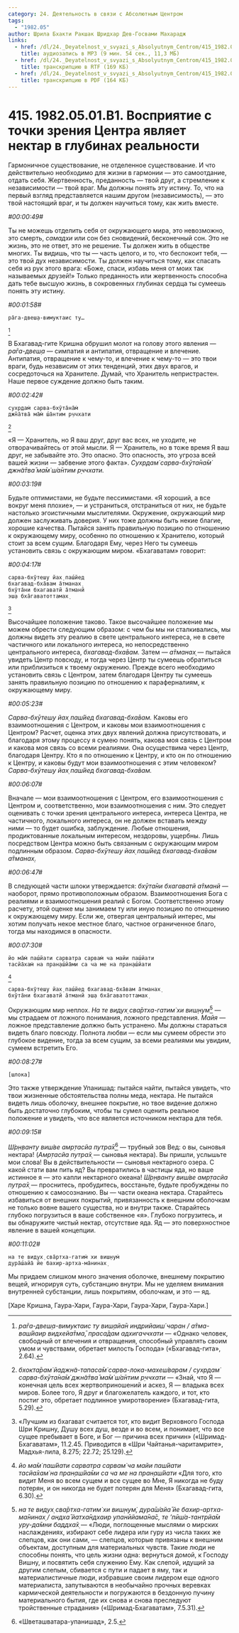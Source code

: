 ```yaml
---
category: 24. Деятельность в связи с Абсолютным Центром
tags:
  - "1982.05"
author: Шрила Бхакти Ракшак Шридхар Дев-Госвами Махарадж
links:
  - href: /dl/24._Deyatelnost_v_svyazi_s_Absolyutnym_Centrom/415_1982.05.01.B1_SridharMj_Vosprijatie_s_tochki_zrenija_Centra_javljaet_nektar_v_glubinah_realnosti.mp3
    title: аудиозапись в MP3 (9 мин. 54 сек., 11,3 МБ)
  - href: /dl/24._Deyatelnost_v_svyazi_s_Absolyutnym_Centrom/415_1982.05.01.B1_SridharMj_Vosprijatie_s_tochki_zrenija_Centra_javljaet_nektar_v_glubinah_realnosti.rtf
    title: транскрипцию в RTF (169 КБ)
  - href: /dl/24._Deyatelnost_v_svyazi_s_Absolyutnym_Centrom/415_1982.05.01.B1_SridharMj_Vosprijatie_s_tochki_zrenija_Centra_javljaet_nektar_v_glubinah_realnosti.pdf
    title: транскрипцию в PDF (164 КБ)
---
```


# 415. 1982.05.01.B1. Восприятие с точки зрения Центра являет нектар в глубинах реальности

Гармоничное существование, не отделенное существование. И что действительно необходимо для жизни в гармонии — это самоотдание, отдать себя. Жертвенность, преданность — твой друг, а стремление к независимости — твой враг. Мы должны понять эту истину. То, что на первый взгляд представляется нашим другом (независимость), — это твой настоящий враг, и ты должен научиться тому, как жить вместе.

*#00:00:49#*

Ты не можешь отделить себя от окружающего мира, это невозможно, это смерть, *самадхи* или сон без сновидений, бесконечный сон. Это не жизнь, это не ответ, это не решение. Ты должен жить в обществе многих. Ты видишь, что ты — часть целого, и то, что беспокоит тебя, — это твой дух независимости. Ты должен научиться тому, как спасать себя из рук этого врага: «Боже, спаси, избавь меня от моих так называемых друзей!» Только преданность или жертвенность способна дать тебе высшую жизнь, в сокровенных глубинах сердца ты сумеешь понять эту истину.

*#00:01:58#*

    ра̄га-двеш̣а-вимуктаис ту…
[^_ftn1]

В Бхагавад-гите Кришна обрушил молот на голову этого явления — *ра̄га-двеш̣а* — симпатия и антипатия, отвращение и влечение. Антипатия, отвращение к чему-то, и влечение к чему-то — это твои враги, будь независим от этих тенденций, этих двух врагов, и сосредоточься на Хранителе. Думай, что Хранитель непристрастен. Наше первое суждение должно быть таким.

*#00:02:42#*

    сухр̣дам̇ сарва-бхӯта̄на̄м̇
    джн̃а̄тва̄ ма̄м̇ ш́а̄нтим р̣ччхати
[^_ftn2]

«Я — Хранитель, но Я ваш друг, друг вас всех, не уходите, не отворачивайтесь от этой мысли. Я — Хранитель, но в тоже время Я ваш друг, не забывайте это. Это опасно. Это опасность, это угроза всей вашей жизни — забвение этого факта». *Сухр̣дам̇ сарва-бхӯта̄на̄м̇ джн̃а̄тва̄ ма̄м̇ ш́а̄нтим р̣ччхати.*

*#00:03:19#*

Будьте оптимистами, не будьте пессимистами. «Я хороший, а все вокруг меня плохие», — и устраниться, отстраниться от них, не будьте настолько эгоистичными мыслителями. Окружение, окружающий мир должен заслуживать доверия. У них тоже должны быть некие благие, хорошие качества. Пытайся занять правильную позицию по отношению к окружающему миру, особенно по отношению к Хранителю, который стоит за всем сущим. Благодаря Ему, через Него ты сумеешь установить связь с окружающим миром. «Бхагаватам» говорит:

*#00:04:17#*

    сарва-бхӯтеш̣у йах̣ паш́йед
    бхагавад-бха̄вам а̄тманах̣
    бхӯта̄ни бхагаватй а̄тманй
    эш̣а бха̄гаватоттамах̣
[^_ftn3]

Высочайшее положение таково. Такое высочайшее положение мы можем обрести следующим образом: с чем бы мы ни сталкивались, мы должны видеть эту реалию в свете центрального интереса, не в свете частичного или локального интереса, но непосредственно центрального интереса, *бхагавад-бха̄вам.* Затем — *а̄тманах̣* — пытайся увидеть Центр повсюду, и тогда через Центр ты сумеешь обратиться или приблизиться к твоему окружению. Прежде всего необходимо установить связь с Центром, затем благодаря Центру ты сумеешь занять правильную позицию по отношению к параферналиям, к окружающему миру.

*#00:05:23#*

*Сарва-бхӯтеш̣у йах̣ паш́йед бхагавад-бха̄вам.* Каковы его взаимоотношения с Центром, и каковы мои взаимоотношения с Центром? Расчет, оценка этих двух явлений должна присутствовать, и благодаря этому процессу я сумею понять, какова моя связь с Центром и какова моя связь со всеми реалиями. Она осуществима через Центр, благодаря Центру. Кто я по отношению к Центру, и кто он по отношению к Центру, и каковы будут мои взаимоотношения с этим человеком? *Сарва-бхӯтеш̣у йах̣ паш́йед бхагавад-бха̄вам.*

*#00:06:07#*

Вначале — мои взаимоотношения с Центром, его взаимоотношения с Центром и, соответственно, мои взаимоотношения с ним. Это следует оценивать с точки зрения центрального интереса, интереса Центра, не частичного, локального интереса, он не должен вставать между ними — то будет ошибка, заблуждение. Любые отношения, продиктованные локальным интересом, нездоровы, ущербны. Лишь посредством Центра можно быть связанным с окружающим миром подлинным образом. *Сарва-бхӯтеш̣у йах̣ паш́йед бхагавад-бха̄вам а̄тманах̣.*

*#00:06:47#*

В следующей части шлоки утверждается: *бхӯта̄ни бхагаватй а̄тманй* — наоборот, прямо противоположным образом. Взаимоотношения Бога с реалиями и взаимоотношения реалий с Богом. Соответственно этому расчету, этой оценке мы занимаем ту или иную позицию по отношению к окружающему миру. Если же, отвергая центральный интерес, мы хотим получать некое местное благо, частное ограниченное благо, тогда мы находимся в опасности.

*#00:07:30#*

    йо ма̄м̇ паш́йати сарватра сарвам̇ ча майи паш́йати
    тасйа̄хам̇ на пран̣аш́йа̄ми са ча ме на пран̣аш́йати
[^_ftn4]

    сарва-бхӯтеш̣у йах̣ паш́йед бхагавад-бха̄вам а̄тманах̣
    бхӯта̄ни бхагаватй а̄тманй эш̣а бха̄гаватоттамах̣

Окружающим мир неплох. *На те видух̣ сва̄ртха-гатим̇ хи виш̣н̣ум̇*[^_ftn5] — мы страдаем от ложного понимания, ложного представления. *Майя* — ложное представление должно быть устранено. Мы должны стараться видеть благо повсюду. Полнота любви — если мы сумеем обрести это глубокое видение, тогда за всем сущим, за всеми реалиями мы увидим, сумеем встретить Его.

*#00:08:27#*

    [шлока]

Это также утверждение Упанишад: пытайся найти, пытайся увидеть, что твои жизненные обстоятельства полны меда, нектара. Не пытайся видеть лишь оболочку, внешнее покрытие, но твое видение должно быть достаточно глубоким, чтобы ты сумел оценить реальное положение и увидеть, что все является источником нектара для тебя.

*#00:09:15#*

*Ш́р̣н̣ванту виш́ве амр̣тасйа путра̄х̣*[^_ftn6] — трубный зов Вед: о вы, сыновья нектара! (*Амр̣тасйа путра̄х̣* — сыновья нектара). Вы пришли, услышьте мои слова! Вы в действительности — сыновья нектарного озера. С какой стати вам пить яд? Вы превратились в частицы яда, но ваше истинное я — это капли нектарного океана! *Ш́р̣н̣ванту виш́ве амр̣тасйа путра̄х̣* — проснитесь, пробудитесь, восстаньте, будьте пробуждены по отношению к самосознанию. Вы — части океана нектара. Старайтесь избавиться от внешних покрытий, привязанность к внешним оболочкам не только вовне вашего существа, но и внутри также. Старайтесь глубоко погрузиться в ваше собственное «я». Глубоко погрузитесь, и вы обнаружите чистый нектар, отсутствие яда. Яд — это поверхностное явление в вашей концепции.

*#00:11:02#*

    на те видух̣ сва̄ртха-гатим̇ хи виш̣н̣ум̇
    дура̄ш́айа̄ йе бахир-артха-ма̄нинах̣

Мы придаем слишком много значения оболочке, внешнему покрытию вещей, игнорируя суть, субстанцию внутри. Мы не уделяем внимания внутренней субстанции, лишь покрытиям, оболочкам, и это — яд.

[Харе Кришна, Гаура-Хари, Гаура-Хари, Гаура-Хари, Гаура-Хари.]



[^_ftn1]: *ра̄га-двеш̣а-вимуктаис ту виш̣айа̄н индрийаиш́ чаран / а̄тма-ваш́йаир видхейа̄тма̄, праса̄дам адхигаччхати* — «Однако человек, свободный от влечения и отвращения, способный управлять своим умом и чувствами, обретает милость Господа» («Бхагавад-гита», 2.64).

[^_ftn2]: *бхокта̄рам̇ йаджн̃а-тапаса̄м̇ сарва-лока-махеш́варам / сухр̣дам̇ сарва-бхӯта̄на̄м̇ джн̃а̄тва̄ ма̄м̇ ш́а̄нтим р̣ччхати* — «Знай, что Я — конечная цель всех жертвоприношений и аскез, Я — владыка всех миров. Более того, Я друг и благожелатель каждого, и тот, кто постиг это, обретает подлинное умиротворение» (Бхагавад-гита, 5.29).

[^_ftn3]: «Лучшим из бхагават считается тот, кто видит Верховного Господа Шри Кришну, Душу всех душ, везде и во всем, и понимает, что все сущее пребывает в Боге, и Бог — причина всех причин» («Шримад-Бхагаватам», 11.2.45. Приводится в «Шри Чайтанья-чаритамрите», Мадхья-лила, 8.275; 22.72; 25.129).

[^_ftn4]: *йо ма̄м̇ паш́йати сарватра сарвам̇ ча майи паш́йати*\
    *тасйа̄хам̇ на пран̣аш́йа̄ми са ча ме на пран̣аш́йати* «Для того, кто видит Меня во всем сущем и все сущее во Мне, Я никогда не буду потерян, и он никогда не будет потерян для Меня» (Бхагавад-гита, 6.30).

[^_ftn5]: *на те видух̣ сва̄ртха-гатим̇ хи виш̣н̣ум̇, дура̄ш́айа̄ йе бахир-артха-ма̄нинах̣ / андха̄ йатха̄ндхаир упанӣйама̄на̄с, те ’пӣш́а-тантрйа̄м уру-да̄мни баддха̄х̣* — «Люди, поглощенные мыслями о мирских наслаждениях, избирают себе лидера или гуру из числа таких же слепцов, как они сами, — слепцов, которые привязаны к внешним объектам, доступным для материальных чувств. Такие люди не способны понять, что цель жизни одна: вернуться домой, к Господу Вишну, и посвятить себя служению Ему. Как слепой, идущий за другим слепым, сбивается с пути и падает в яму, так и материалистичные люди, избравшие своим лидером еще одного материалиста, запутываются в необычайно прочных веревках кармической деятельности и погружаются в бездонную пучину материального бытия, где их снова и снова преследуют тройственные страдания» («Шримад-Бхагаватам», 7.5.31).

[^_ftn6]: «Шветашватара-упанишад», 2.5.

